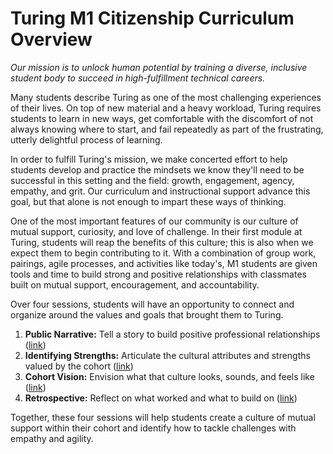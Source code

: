 # Turing M1 Citizenship Curriculum Overview

*Our mission is to unlock human potential by training a diverse, inclusive student body to succeed in high-fulfillment technical careers.*

Many students describe Turing as one of the most challenging experiences of their lives. On top of new material and a heavy workload, Turing requires students to learn in new ways, get comfortable with the discomfort of not always knowing where to start, and fail repeatedly as part of the frustrating, utterly delightful process of learning.

In order to fulfill Turing's mission, we make concerted effort to help students develop and practice the mindsets we know they'll need to be successful in this setting and the field: growth, engagement, agency, empathy, and grit. Our curriculum and instructional support advance this goal, but that alone is not enough to impart these ways of thinking.

One of the most important features of our community is our culture of mutual support, curiosity, and love of challenge. In their first module at Turing, students will reap the benefits of this culture; this is also when we expect them to begin contributing to it. With a combination of group work, pairings, agile processes, and activities like today's, M1 students are given tools and time to build strong and positive relationships with classmates built on mutual support, encouragement, and accountability.

Over four sessions, students will have an opportunity to connect and organize around the values and goals that brought them to Turing.

  1. **Public Narrative:** Tell a story to build positive professional relationships ([link](https://github.com/turingschool/gear-up/blob/master/citizenship_m1/session_1_personal_narrative.markdown))
  2. **Identifying Strengths:** Articulate the cultural attributes and strengths valued by the cohort ([link](https://github.com/turingschool/gear-up/blob/master/citizenship_m1/session_2_cohort_vision.markdown))
  3. **Cohort Vision:** Envision what that culture looks, sounds, and feels like ([link](https://github.com/turingschool/gear-up/blob/master/citizenship_m1/session_3_defining_our_work.markdown))
  4. **Retrospective:** Reflect on what worked and what to build on ([link](https://github.com/turingschool/gear-up/blob/master/citizenship_m1/session_4_retrospective.markdown))

Together, these four sessions will help students create a culture of mutual support within their cohort and identify how to tackle challenges with empathy and agility.  
